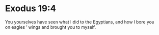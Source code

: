 # Exodus 19:4

You yourselves have seen what I did to the Egyptians, and how I bore you on eagles ’ wings and brought you to myself.
